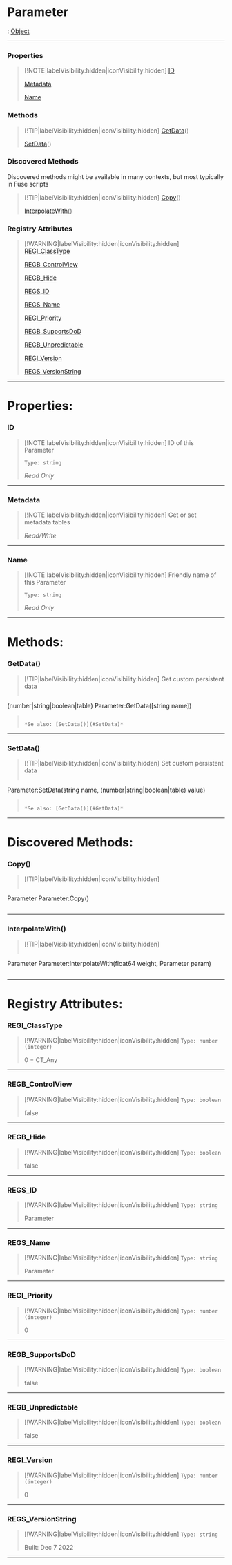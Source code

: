 # Parameter
 : [Object](Object.md)
___
### Properties  
> [!NOTE|labelVisibility:hidden|iconVisibility:hidden]
> [ID](#ID)
>
> [Metadata](#Metadata)
>
> [Name](#Name)
>
### Methods  
> [!TIP|labelVisibility:hidden|iconVisibility:hidden]
> [GetData](#GetData)()
>
> [SetData](#SetData)()
>
### Discovered Methods  
Discovered methods might be available in many contexts, but most typically in Fuse scripts  
> [!TIP|labelVisibility:hidden|iconVisibility:hidden]
> [Copy](#Copy)()
>
> [InterpolateWith](#InterpolateWith)()
>
### Registry Attributes
> [!WARNING|labelVisibility:hidden|iconVisibility:hidden]
> [REGI_ClassType](#REGI_ClassType)
>
> [REGB_ControlView](#REGB_ControlView)
>
> [REGB_Hide](#REGB_Hide)
>
> [REGS_ID](#REGS_ID)
>
> [REGS_Name](#REGS_Name)
>
> [REGI_Priority](#REGI_Priority)
>
> [REGB_SupportsDoD](#REGB_SupportsDoD)
>
> [REGB_Unpredictable](#REGB_Unpredictable)
>
> [REGI_Version](#REGI_Version)
>
> [REGS_VersionString](#REGS_VersionString)
>
___

# Properties: <!-- {docsify-ignore} -->

### ID
> [!NOTE|labelVisibility:hidden|iconVisibility:hidden]
> ID of this Parameter
>
> `Type: string`
>
> *<span class="read_only">Read Only</span>*
>
___

### Metadata
> [!NOTE|labelVisibility:hidden|iconVisibility:hidden]
> Get or set metadata tables
>
> *<span class="read_write">Read/Write</span>*
>
___

### Name
> [!NOTE|labelVisibility:hidden|iconVisibility:hidden]
> Friendly name of this Parameter
>
> `Type: string`
>
> *<span class="read_only">Read Only</span>*
>
___


# Methods: <!-- {docsify-ignore} -->

### GetData()
> [!TIP|labelVisibility:hidden|iconVisibility:hidden]
> Get custom persistent data
>
> ```php
(number|string|boolean|table) Parameter:GetData([string name])
> ```
>
> *Se also: [SetData()](#SetData)*
___

### SetData()
> [!TIP|labelVisibility:hidden|iconVisibility:hidden]
> Set custom persistent data
>
> ```php
 Parameter:SetData(string name, (number|string|boolean|table) value)
> ```
>
> *Se also: [GetData()](#GetData)*
___


# Discovered Methods: <!-- {docsify-ignore} -->

### Copy()
> [!TIP|labelVisibility:hidden|iconVisibility:hidden]
> ```php
Parameter Parameter:Copy()
> ```
>
___

### InterpolateWith()
> [!TIP|labelVisibility:hidden|iconVisibility:hidden]
> ```php
Parameter Parameter:InterpolateWith(float64 weight, Parameter param)
> ```
>
___


# Registry Attributes: <!-- {docsify-ignore} -->

### REGI_ClassType
> [!WARNING|labelVisibility:hidden|iconVisibility:hidden]
> `Type: number (integer)`
>
> 0 = CT_Any
>
___

### REGB_ControlView
> [!WARNING|labelVisibility:hidden|iconVisibility:hidden]
> `Type: boolean`
>
> false
>
___

### REGB_Hide
> [!WARNING|labelVisibility:hidden|iconVisibility:hidden]
> `Type: boolean`
>
> false
>
___

### REGS_ID
> [!WARNING|labelVisibility:hidden|iconVisibility:hidden]
> `Type: string`
>
> Parameter
>
___

### REGS_Name
> [!WARNING|labelVisibility:hidden|iconVisibility:hidden]
> `Type: string`
>
> Parameter
>
___

### REGI_Priority
> [!WARNING|labelVisibility:hidden|iconVisibility:hidden]
> `Type: number (integer)`
>
> 0
>
___

### REGB_SupportsDoD
> [!WARNING|labelVisibility:hidden|iconVisibility:hidden]
> `Type: boolean`
>
> false
>
___

### REGB_Unpredictable
> [!WARNING|labelVisibility:hidden|iconVisibility:hidden]
> `Type: boolean`
>
> false
>
___

### REGI_Version
> [!WARNING|labelVisibility:hidden|iconVisibility:hidden]
> `Type: number (integer)`
>
> 0
>
___

### REGS_VersionString
> [!WARNING|labelVisibility:hidden|iconVisibility:hidden]
> `Type: string`
>
> Built: Dec  7 2022
>
___


